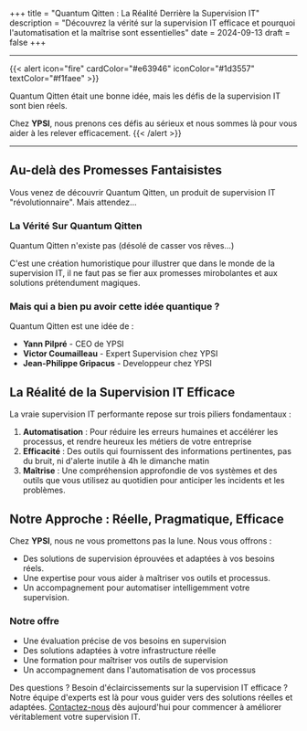 +++
title = "Quantum Qitten : La Réalité Derrière la Supervision IT"
description = "Découvrez la vérité sur la supervision IT efficace et pourquoi l'automatisation et la maîtrise sont essentielles"
date = 2024-09-13
draft = false
+++

---
{{< alert icon="fire" cardColor="#e63946" iconColor="#1d3557" textColor="#f1faee" >}}

Quantum Qitten était une bonne idée, mais les défis de la supervision IT sont bien réels. 

Chez **YPSI**, nous prenons ces défis au sérieux et nous sommes là pour vous aider à les relever efficacement.
{{< /alert >}}

---

## Au-delà des Promesses Fantaisistes

Vous venez de découvrir Quantum Qitten, un produit de supervision IT "révolutionnaire". Mais attendez...

### La Vérité Sur Quantum Qitten

Quantum Qitten n'existe pas (désolé de casser vos rêves...)

C'est une création humoristique pour illustrer que dans le monde de la supervision IT, il ne faut pas se fier aux promesses mirobolantes et aux solutions prétendument magiques.

### Mais qui a bien pu avoir cette idée quantique ?

Quantum Qitten est une idée de :

- **Yann Pilpré** - CEO de YPSI
- **Victor Coumailleau** - Expert Supervision chez YPSI
- **Jean-Philippe Gripacus** - Developpeur chez YPSI

## La Réalité de la Supervision IT Efficace

La vraie supervision IT performante repose sur trois piliers fondamentaux :

1. **Automatisation** : Pour réduire les erreurs humaines et accélérer les processus, et rendre heureux les métiers de votre entreprise
2. **Efficacité** : Des outils qui fournissent des informations pertinentes, pas du bruit, ni d'alerte inutile à 4h le dimanche matin
3. **Maîtrise** : Une compréhension approfondie de vos systèmes et des outils que vous utilisez au quotidien pour anticiper les incidents et les problèmes.

## Notre Approche : Réelle, Pragmatique, Efficace

Chez **YPSI**, nous ne vous promettons pas la lune. Nous vous offrons :

- Des solutions de supervision éprouvées et adaptées à vos besoins réels.
- Une expertise pour vous aider à maîtriser vos outils et processus.
- Un accompagnement pour automatiser intelligemment votre supervision.

### Notre offre

- Une évaluation précise de vos besoins en supervision
- Des solutions adaptées à votre infrastructure réelle
- Une formation pour maîtriser vos outils de supervision
- Un accompagnement dans l'automatisation de vos processus

Des questions ? Besoin d'éclaircissements sur la supervision IT efficace ? Notre équipe d'experts est là pour vous guider vers des solutions réelles et adaptées. [Contactez-nous](https://www.ypsi.fr/supervision) dès aujourd'hui pour commencer à améliorer véritablement votre supervision IT.